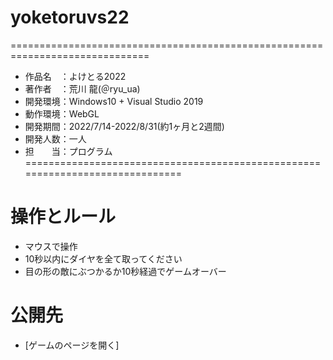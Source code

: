 # yoketoruvs22
 ==============================================================================
- 作品名　：よけとる2022
- 著作者　：荒川 龍(＠ryu_ua)
- 開発環境：Windows10 + Visual Studio 2019
- 動作環境：WebGL
- 開発期間：2022/7/14-2022/8/31(約1ヶ月と2週間)
- 開発人数：一人
- 担　　当：プログラム
==============================================================================


# 操作とルール
- マウスで操作
- 10秒以内にダイヤを全て取ってください
- 目の形の敵にぶつかるか10秒経過でゲームオーバー

# 公開先
- [ゲームのページを開く]
